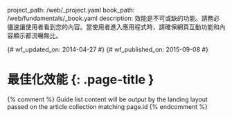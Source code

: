project_path: /web/_project.yaml
book_path: /web/fundamentals/_book.yaml
description: 效能是不可或缺的功能。請務必儘速讓使用者看到您的內容。當使用者進入應用程式時，請確保網頁互動功能和內容顯示都流暢無比。

{# wf_updated_on: 2014-04-27 #}
{# wf_published_on: 2015-09-08 #}

# 最佳化效能 {: .page-title }




{% comment %}
Guide list content will be output by the landing layout passed on the article collection matching page.id
{% endcomment %}


